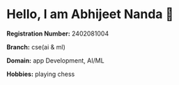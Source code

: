# Hello, I am **Abhijeet Nanda** 👋

**Registration Number:** 2402081004

**Branch:** cse(ai & ml)

**Domain:** app Development, AI/ML 

**Hobbies:** playing chess